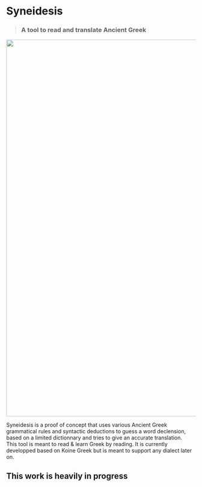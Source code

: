 # Syneidesis
> ### A tool to read and translate Ancient Greek  
<img src="https://github.com/Akronae/syneidesis/blob/master/res/marketing/iphone_x-min.png?raw=true" width="1000">

Syneidesis is a proof of concept that uses various Ancient Greek grammatical rules and syntactic deductions to guess a word declension, based on a limited dictionnary and tries to give an accurate translation.  
This tool is meant to read & learn Greek by reading.
It is currently developped based on Koine Greek but is meant to support any dialect later on.
## This work is heavily in progress
